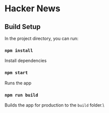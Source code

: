 # Hacker News

## Build Setup

In the project directory, you can run:

### `npm install`

Install dependencies

### `npm start`

Runs the app

### `npm run build`

Builds the app for production to the `build` folder.\
